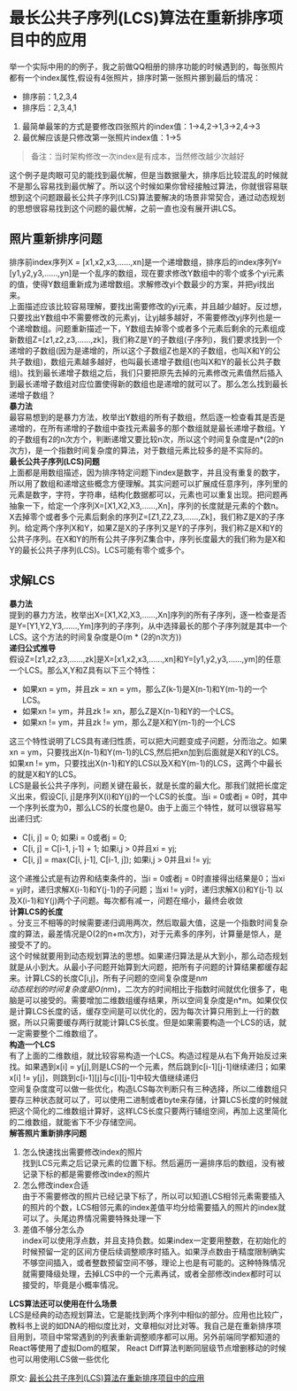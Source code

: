 # 最长公共子序列(LCS)算法在重新排序项目中的应用
举一个实际中用的的例子，我之前做QQ相册的排序功能的时候遇到的，每张照片都有一个index属性,假设有4张照片，排序时第一张照片挪到最后的情况：  
- 排序前：1,2,3,4
- 排序后：2,3,4,1

1. 最简单最笨的方式是要修改四张照片的index值：1->4,2->1,3->2,4->3
2. 最优解应该是只修改第一张照片index值：1->5

> 备注：当时架构修改一次index是有成本，当然修改越少次越好

这个例子是肉眼可见的能找到最优解，但是当数据量大，排序后比较混乱的时候就不是那么容易找到最优解了。所以这个时候如果你曾经接触过算法，你就很容易联想到这个问题跟最长公共子序列(LCS)算法要解决的场景非常契合，通过动态规划的思想很容易找到这个问题的最优解，之前一直也没有展开讲LCS。  

## 照片重新排序问题
排序前index序列X = [x1,x2,x3,……,xn]是一个递增数组，排序后的index序列Y= [y1,y2,y3,……,yn]是一个乱序的数组，现在要求修改Y数组中的零个或多个yi元素的值，使得Y数组重新成为递增数组。求解修改yi个数最少的方案，并把yi找出来。  
上面描述应该比较容易理解，要找出需要修改的yi元素，并且越少越好。反过想，只要找出Y数组中不需要修改的元素yj，让yj越多越好，不需要修改yj序列也是一个递增数组。问题重新描述一下，Y数组去掉零个或者多个元素后剩余的元素组成新数组Z=[z1,z2,z3,……,zk]，我们称Z是Y的子数组(子序列)，我们要求找到一个递增的子数组(因为是递增的，所以这个子数组Z也是X的子数组，也叫X和Y的公共子数组)，数组元素越多越好，也叫最长递增子数组(也叫X和Y的最长公共子数组)。找到最长递增子数组之后，我们只要把原先去掉的元素修改元素值然后插入到最长递增子数组对应位置使得新的数组也是递增的就可以了。那么怎么找到最长递增子数组？  
**暴力法**  
最容易想到的是暴力方法，枚举出Y数组的所有子数组，然后逐一检查看其是否是递增的，在所有递增的子数组中查找元素最多的那个数组就是最长递增子数组。Y的子数组有2的n次方个，判断递增又要比较n次，所以这个时间复杂度是n*(2的n次方)，是一个指数时间复杂度的算法，对于数组元素比较多的是不实际的。  
**最长公共子序列(LCS)问题**  
上面都是用数组描述，因为排序特定问题下index是数字，并且没有重复的数字，所以用了数组和递增这些概念方便理解。其实问题可以扩展成任意序列，序列里的元素是数字，字符，字符串，结构化数据都可以，元素也可以重复出现。把问题再抽象一下，给定一个序列X=[X1,X2,X3,……,Xn]，序列的长度就是元素的个数n。X去掉零个或者多个元素后剩余的序列Z=[Z1,Z2,Z3,……,Zk]，我们称Z是X的子序列。给定两个序列X和Y，如果Z是X的子序列又是Y的子序列，我们称Z是X和Y的公共子序列。在X和Y的所有公共子序列Z集合中，序列长度最大的我们称为是X和Y的最长公共子序列(LCS)。LCS可能有零个或多个。  
## 求解LCS 
**暴力法**  
提到的暴力方法，枚举出X=[X1,X2,X3,……,Xn]序列的所有子序列，逐一检查是否是Y=[Y1,Y2,Y3,……,Ym]序列的子序列，从中选择最长的那个子序列就是其中一个LCS。这个方法的时间复杂度是O(m * (2的n次方))  
**递归公式推导**  
假设Z=[z1,z2,z3,……,zk]是X=[x1,x2,x3,……,xn]和Y=[y1,y2,y3,……,ym]的任意一个LCS。那么X,Y和Z具有以下三个特性：  
- 如果xn = ym，并且zk = xn = ym，那么Z(k-1)是X(n-1)和Y(m-1)的一个LCS。
- 如果xn != ym，并且zk != xn，那么Z是X(n-1)和Y的一个LCS。
- 如果xn != ym，并且zk != ym，那么Z是X和Y(m-1)的一个LCS

这三个特性说明了LCS具有递归性质，可以把大问题变成子问题，分而治之。如果xn = ym，只要找出X(n-1)和Y(m-1)的LCS,然后把xn加到后面就是X和Y的LCS。如果xn != ym，只要找出X(n-1)和Y的LCS以及X和Y(m-1)的LCS，这两个中最长的就是X和Y的LCS。  
LCS是最长公共子序列，问题关键在最长，就是长度的最大化。那我们就把长度定义出来，假设C[i, j]是序列X(i)和Y(j)的一个LCS的长度。当i = 0或者j = 0时，其中一个序列长度为0，那么LCS的长度也是0。由于上面三个特性，就可以很容易写出递归式:  
- C[i, j] = 0; 如果i = 0或者j = 0;
- C[i, j] = C[i-1, j-1] + 1; 如果i,j > 0并且xi = yj;
- C[i, j] = max(C[i, j-1], C[i-1, j]); 如果i,j > 0并且xi != yj;

这个递推公式是有边界和结束条件的，当i = 0或者j = 0时直接得出结果是0；当xi = yj时，递归求解X(i-1)和Y(j-1)的子问题；当xi != yj时，递归求解X(i)和Y(j-1) 以及X(i-1)和Y(j)两个子问题。每次都有减一，问题在缩小，最终会收敛  
**计算LCS的长度**  
。分支三不相等的时候需要递归调用两次，然后取最大值，这是一个指数时间复杂度的算法，最差情况是O(2的n+m次方)，对于元素多的序列，计算量是惊人，是接受不了的。  
这个时候就要用到动态规划算法的思想。如果递归算法是从大到小，那么动态规划就是从小到大。从最小子问题开始算到大问题，把所有子问题的计算结果都缓存起来。计算LCS的长度C[i,j]，所有子问题的空间复杂度是n*m  
动态规划的时间复杂度是O(n*m)，二次方的时间相比于指数时间就优化很多了，电脑是可以接受的。需要增加二维数组缓存结果，所以空间复杂度是n*m。如果仅仅是计算LCS长度的话，缓存空间是可以优化的，因为每次计算只用到上一行的数据，所以只需要缓存两行就能计算LCS长度。但是如果需要构造一个LCS的话，就一定需要整个二维数组了。  
**构造一个LCS**  
有了上面的二维数组，就比较容易构造一个LCS。构造过程是从右下角开始反过来找。如果遇到x[i] = y[j],则是LCS的一个元素，然后跳到c[i-1][j-1]继续递归；如果x[i] != y[j]，则跳到c[i-1][j]与c[i][j-1]中较大值继续递归  
空间复杂度度可以做一些优化，构造LCS每次判断只有三种选择，所以二维数组只要存三种状态就可以了，可以使用二进制或者byte来存储，计算LCS长度的时候就把这个简化的二维数组计算好，这样LCS长度只要两行辅组空间，再加上这里简化的二维数组，就能省下不少存储空间。  
**解答照片重新排序问题**  
1. 怎么快速找出需要修改index的照片  
   找到LCS元素之后记录元素的位置下标。然后遍历一遍排序后的数组，没有被记录下标的都是需要修改index的照片
2. 怎么修改index合适  
   由于不需要修改的照片已经记录下标了，所以可以知道LCS相邻元素需要插入的照片的个数，LCS相邻元素的index差值平均分给需要插入的照片的index就可以了。头尾边界情况需要特殊处理一下
3. 差值不够分怎么办  
   index可以使用浮点数，并且支持负数。如果index一定要用整数，在初始化的时候预留一定的区间方便后续调整顺序时插入。如果浮点数由于精度限制确实不够空间插入，或者整数预留空间不够，理论上也是有可能的。这种特殊情况就需要降级处理，去掉LCS中的一个元素再试，或者全部修改index都时可以接受的，毕竟是小概率情况。

**LCS算法还可以使用在什么场景**  
LCS是经典的动态规划算法，它是能找到两个序列中相似的部分。应用也比较广，教科书上说的如DNA的相似度比对，文章相似对比对等。我自己是在重新排序项目用到，项目中常常遇到的列表重新调整顺序都可以用。另外前端同学都知道的React等使用了虚拟Dom的框架， React Diff算法判断同层级节点增删移动的时候也可以用使用LCS做一些优化

原文: 
[最长公共子序列(LCS)算法在重新排序项目中的应用](https://mp.weixin.qq.com/s/JKI1uCsX9PRdfZ1eFR_Cbw)
